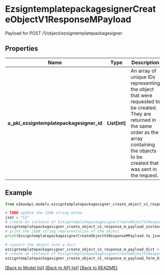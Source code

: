 # EzsigntemplatepackagesignerCreateObjectV1ResponseMPayload

Payload for POST /1/object/ezsigntemplatepackagesigner

## Properties

Name | Type | Description | Notes
------------ | ------------- | ------------- | -------------
**a_pki_ezsigntemplatepackagesigner_id** | **List[int]** | An array of unique IDs representing the object that were requested to be created.  They are returned in the same order as the array containing the objects to be created that was sent in the request. | 

## Example

```python
from eZmaxApi.models.ezsigntemplatepackagesigner_create_object_v1_response_m_payload import EzsigntemplatepackagesignerCreateObjectV1ResponseMPayload

# TODO update the JSON string below
json = "{}"
# create an instance of EzsigntemplatepackagesignerCreateObjectV1ResponseMPayload from a JSON string
ezsigntemplatepackagesigner_create_object_v1_response_m_payload_instance = EzsigntemplatepackagesignerCreateObjectV1ResponseMPayload.from_json(json)
# print the JSON string representation of the object
print(EzsigntemplatepackagesignerCreateObjectV1ResponseMPayload.to_json())

# convert the object into a dict
ezsigntemplatepackagesigner_create_object_v1_response_m_payload_dict = ezsigntemplatepackagesigner_create_object_v1_response_m_payload_instance.to_dict()
# create an instance of EzsigntemplatepackagesignerCreateObjectV1ResponseMPayload from a dict
ezsigntemplatepackagesigner_create_object_v1_response_m_payload_form_dict = ezsigntemplatepackagesigner_create_object_v1_response_m_payload.from_dict(ezsigntemplatepackagesigner_create_object_v1_response_m_payload_dict)
```
[[Back to Model list]](../README.md#documentation-for-models) [[Back to API list]](../README.md#documentation-for-api-endpoints) [[Back to README]](../README.md)


